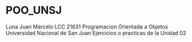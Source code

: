# POO_UNSJ
Luna Juan Marcelo LCC 21631
Programacion Orientada a Objetos
Universidad Nacional de San Juan
Ejercicios o practicas de la Unidad 02
